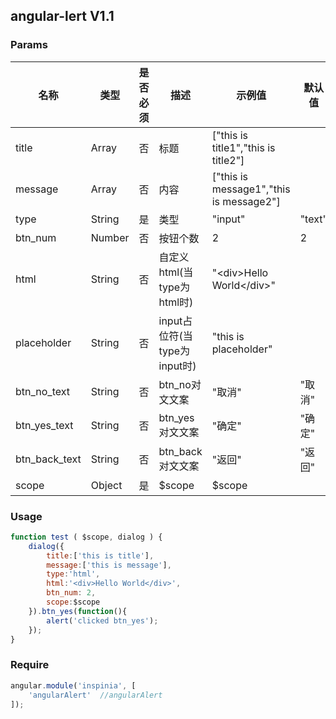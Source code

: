 ## angular-lert V1.1
### Params

名称 | 类型 | 是否必须 | 描述 | 示例值 | 默认值
--- |---|---|---|---|---
title   | Array | 否 | 标题 | ["this is title1","this is title2"]
message | Array | 否 | 内容 | ["this is message1","this is message2"]
type    | String | 是 | 类型 | "input" | "text"
btn_num | Number | 否 | 按钮个数 | 2 | 2
html    | String | 否 | 自定义html(当type为html时) | "\<div>Hello World\</div>"
placeholder | String | 否 | input占位符(当type为input时) | "this is placeholder"
btn_no_text | String | 否 | btn_no对文文案 | "取消" | "取消"
btn_yes_text | String | 否 | btn_yes对文文案 | "确定" | "确定"
btn_back_text | String | 否 | btn_back对文文案 | "返回" | "返回"
scope | Object | 是 | $scope | $scope

### Usage
```js
function test ( $scope, dialog ) {
    dialog({
    	title:['this is title'],
    	message:['this is message'],
    	type:'html',
    	html:'<div>Hello World</div>',
    	btn_num: 2,
    	scope:$scope
    }).btn_yes(function(){
    	alert('clicked btn_yes');
    });
}
```

### Require
```js
angular.module('inspinia', [
    'angularAlert'	//angularAlert
]);
```
